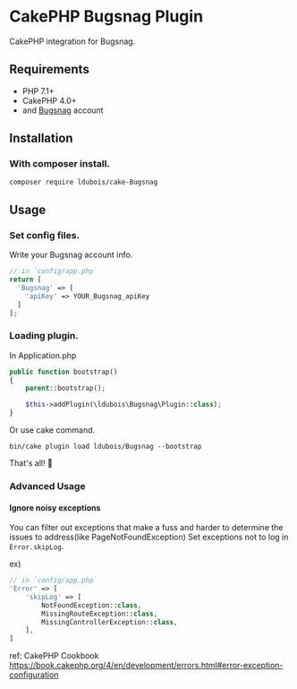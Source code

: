 # CakePHP Bugsnag Plugin
CakePHP integration for Bugsnag.

## Requirements
- PHP 7.1+
- CakePHP 4.0+
- and [Bugsnag](https://Bugsnag.io) account


## Installation
### With composer install.
```
composer require ldubois/cake-Bugsnag
```

## Usage

### Set config files.
Write your Bugsnag account info.
```php
// in `config/app.php`
return [
  'Bugsnag' => [
    'apiKey' => YOUR_Bugsnag_apiKey
  ]
];
```

### Loading plugin.
In Application.php
```php
public function bootstrap()
{
    parent::bootstrap();

    $this->addPlugin(\ldubois\Bugsnag\Plugin::class);
}
```

Or use cake command.
```
bin/cake plugin load ldubois/Bugsnag --bootstrap
```

That's all! :tada:

### Advanced Usage

#### Ignore noisy exceptions
You can filter out exceptions that make a fuss and harder to determine the issues to address(like PageNotFoundException)
Set exceptions not to log in `Error.skipLog`.

ex)
```php
// in `config/app.php`
'Error' => [
    'skipLog' => [
        NotFoundException::class,
        MissingRouteException::class,
        MissingControllerException::class,
    ],
]
```

ref: CakePHP Cookbook  
https://book.cakephp.org/4/en/development/errors.html#error-exception-configuration



